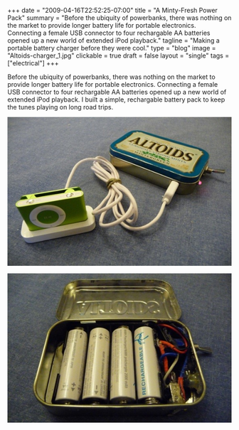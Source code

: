 +++
date = "2009-04-16T22:52:25-07:00"
title = "A Minty-Fresh Power Pack"
summary = "Before the ubiquity of powerbanks, there was nothing on the market to provide longer battery life for portable electronics. Connecting a female USB connector to four rechargable AA batteries opened up a new world of extended iPod playback."
tagline = "Making a portable battery charger before they were cool."
type = "blog"
image = "Altoids-charger_1.jpg"
clickable = true
draft = false
layout = "single"
tags = ["electrical"]
+++

Before the ubiquity of powerbanks, there was nothing on the market to provide longer battery life for portable electronics. Connecting a female USB connector to four rechargable AA batteries opened up a new world of extended iPod playback. I built a simple, rechargable battery pack to keep the tunes playing on long road trips.

![The iPod is alive!](Altoids-charger_2.jpg)

![President's Choice rechargable batteries and some janky wiring is all it took.](Altoids-charger_3.jpg)
